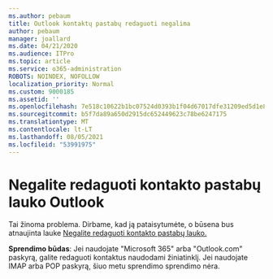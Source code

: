 ```yaml
---
ms.author: pebaum
title: Outlook kontaktų pastabų redaguoti negalima
author: pebaum
manager: joallard
ms.date: 04/21/2020
ms.audience: ITPro
ms.topic: article
ms.service: o365-administration
ROBOTS: NOINDEX, NOFOLLOW
localization_priority: Normal
ms.custom: 9000185
ms.assetid: ''
ms.openlocfilehash: 7e518c10622b1bc07524d0393b1f04d67017dfe31209ed5d1e8283b7fc14917b
ms.sourcegitcommit: b5f7da89a650d2915dc652449623c78be6247175
ms.translationtype: MT
ms.contentlocale: lt-LT
ms.lasthandoff: 08/05/2021
ms.locfileid: "53991975"
---
```

# <a name="cant-edit-the-notes-field-for-a-contact-in-outlook"></a>Negalite redaguoti kontakto pastabų lauko Outlook
Tai žinoma problema. Dirbame, kad ją pataisytumėte, o būsena bus atnaujinta lauke [Negalite redaguoti kontakto pastabų lauko.](https://support.office.com/article/fb8394ce-04ce-48b5-bae4-be46f77f10fe)

**Sprendimo būdas**: Jei naudojate "Microsoft 365" arba "Outlook.com" paskyrą, galite redaguoti kontaktus naudodami žiniatinklį. Jei naudojate IMAP arba POP paskyrą, šiuo metu sprendimo sprendimo nėra.